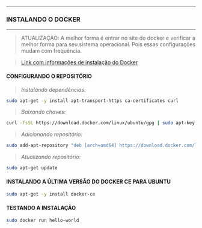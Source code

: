 -------------------------------------------------------------------------------------------
### INSTALANDO O DOCKER
-------------------------------------------------------------------------------------------  

> ATUALIZAÇÃO: A melhor forma é entrar no site do docker e verificar a melhor forma para seu sistema operacional. Pois essas configurações mudam com frequência.  

> [Link com informações de instalação do Docker](https://docs.docker.com/install/)  

#### CONFIGURANDO O REPOSITÓRIO


> _Instalando dependências:_
```sh
sudo apt-get -y install apt-transport-https ca-certificates curl
```

> _Baixando chaves:_
```sh
curl -fsSL https://download.docker.com/linux/ubuntu/gpg | sudo apt-key add -
```

> _Adicionando repositório:_
```sh
sudo add-apt-repository "deb [arch=amd64] https://download.docker.com/linux/ubuntu $(lsb_release -cs) stable"
```

> _Atualizando repositório:_
```sh
sudo apt-get update
```


#### INSTALANDO A ÚLTIMA VERSÃO DO DOCKER CE PARA UBUNTU
```sh
sudo apt-get -y install docker-ce
```

#### TESTANDO A INSTALAÇÂO
```sh
sudo docker run hello-world
```
